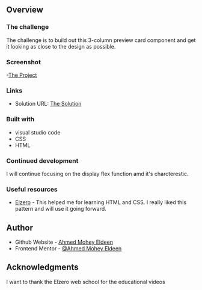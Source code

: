## Overview

### The challenge

The challenge is to build out this 3-column preview card component and get it looking as close to the design as possible.

### Screenshot

-[The Project](Screenshot.png)

### Links

- Solution URL: [The Solution](https://github.com/Ahmed-Mohey-Eldeen/Frontend-Mentor/tree/main/3-column-preview-card-component-main)

### Built with

- visual studio code
- CSS
- HTML

### Continued development

I will continue focusing on the display flex function amd it's charcterestic.

### Useful resources

- [Elzero](https://elzero.org/) - This helped me for learning HTML and CSS. I really liked this pattern and will use it going forward.

## Author

- Github Website - [Ahmed Mohey Eldeen](https://github.com/Ahmed-Mohey-Eldeen/Frontend-Mentor)
- Frontend Mentor - [@Ahmed Mohey Eldeen](https://www.frontendmentor.io/profile/Ahmed-Mohey-Eldeen)

## Acknowledgments

I want to thank the Elzero web school for the educational videos
